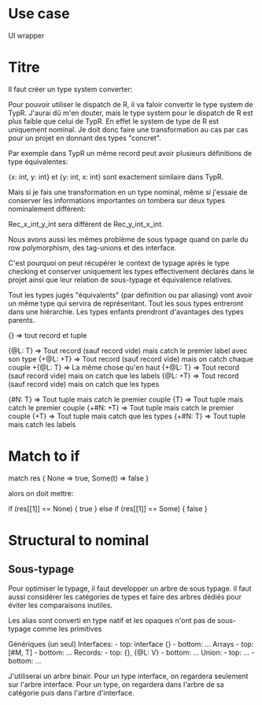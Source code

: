 # Use case
UI wrapper

# Titre
Il faut créer un type system converter:

Pour pouvoir utiliser le dispatch de R, il va faloir convertir le type system de TypR.
J'aurai dû m'en douter, mais le type system pour le dispatch de R est plus faible que celui de TypR.
En effet le system de type de R est uniquement nominal. 
Je doit donc faire une transformation au cas par cas pour un projet en donnant des types "concret".

Par exemple dans TypR un même record peut avoir plusieurs définitions de type équivalentes:

{x: int, y: int} et {y: int, x: int} sont exactement similaire dans TypR.

Mais si je fais une transformation en un type nominal, même si j'essaie de conserver les informations importantes on tombera sur deux types nominalement différent:

Rec_x_int_y_int sera différent de Rec_y_int_x_int.

Nous avons aussi les mêmes problème de sous typage quand on parle du row polymorphism, des tag-unions et des interface.

C'est pourquoi on peut récupérer le context de typage après le type checking et conserver uniquement les types effectivement déclarés dans le projet ainsi que leur relation de sous-typage et équivalence relatives.

Tout les types jugés "équivalents" (par définition ou par aliasing) vont avoir un même type qui servira de représentant.
Tout les sous types entreront dans une hiérarchie. Les types enfants prendront d'avantages des types parents.


{} => tout record et tuple

{@L: T} => Tout record (sauf record vide) mais catch le premier label avec son type
{+@L: +T} => Tout record (sauf record vide) mais on catch chaque couple
+{@L: T} => La même chose qu'en haut
{+@L: T} => Tout record (sauf record vide) mais on catch que les labels
{@L: +T} => Tout record (sauf record vide) mais on catch que les types

{#N: T} => Tout tuple mais catch le premier couple
{T} => Tout tuple mais catch le premier couple
{+#N: +T} => Tout tuple mais catch le premier couple
{+T} => Tout tuple mais catch que les types
{+#N: T} => Tout tuple mais catch les labels

# Match to if

match res {
	None => true,
	Some(t) => false
}

alors on doit mettre:

if (res[[1]] == None) { true }
else if (res[[1]] == Some) { false }


# Structural to nominal
## Sous-typage

Pour optimiser le typage, il faut developper un arbre de sous typage. il faut aussi considérer les catégories de types et faire des arbres dédiés pour éviter les comparaisons inutiles.

Les alias sont converti en type natif et les opaques n'ont pas de sous-typage comme les primitives

Génériques (un seul)
Interfaces:
	- top: interface {}
	- bottom: ...
Arrays
	- top: [#M, T]
	- bottom: ... 
Records:
	- top: {}, {@L: V}
	- bottom: ...
Union:
	- top: ...
	- bottom: ...

J'utiliserai un arbre binair. Pour un type interface, on regardera seulement sur l'arbre interface. Pour un type, on regardera dans l'arbre de sa catégorie puis dans l'arbre d'interface. 

